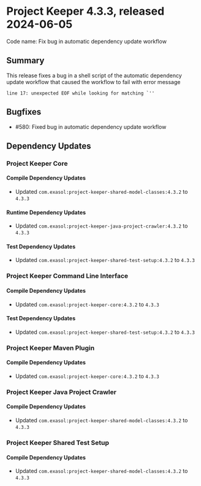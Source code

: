 # Project Keeper 4.3.3, released 2024-06-05

Code name: Fix bug in automatic dependency update workflow

## Summary

This release fixes a bug in a shell script of the automatic dependency update workflow that caused the workflow to fail with error message

```
line 17: unexpected EOF while looking for matching `''
```

## Bugfixes

* #580: Fixed bug in automatic dependency update workflow

## Dependency Updates

### Project Keeper Core

#### Compile Dependency Updates

* Updated `com.exasol:project-keeper-shared-model-classes:4.3.2` to `4.3.3`

#### Runtime Dependency Updates

* Updated `com.exasol:project-keeper-java-project-crawler:4.3.2` to `4.3.3`

#### Test Dependency Updates

* Updated `com.exasol:project-keeper-shared-test-setup:4.3.2` to `4.3.3`

### Project Keeper Command Line Interface

#### Compile Dependency Updates

* Updated `com.exasol:project-keeper-core:4.3.2` to `4.3.3`

#### Test Dependency Updates

* Updated `com.exasol:project-keeper-shared-test-setup:4.3.2` to `4.3.3`

### Project Keeper Maven Plugin

#### Compile Dependency Updates

* Updated `com.exasol:project-keeper-core:4.3.2` to `4.3.3`

### Project Keeper Java Project Crawler

#### Compile Dependency Updates

* Updated `com.exasol:project-keeper-shared-model-classes:4.3.2` to `4.3.3`

### Project Keeper Shared Test Setup

#### Compile Dependency Updates

* Updated `com.exasol:project-keeper-shared-model-classes:4.3.2` to `4.3.3`
